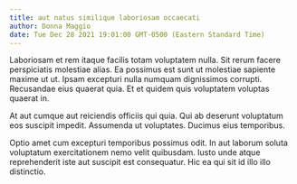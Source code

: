 ```yaml
---
title: aut natus similique laboriosam occaecati
author: Donna Maggio
date: Tue Dec 28 2021 19:01:00 GMT-0500 (Eastern Standard Time)
---
```

Laboriosam et rem itaque facilis totam voluptatem nulla. Sit rerum facere perspiciatis molestiae alias. Ea possimus est sunt ut molestiae sapiente maxime ut ut. Ipsam excepturi nulla numquam dignissimos corrupti. Recusandae eius quaerat quia. Et et quidem quis voluptatem voluptas quaerat in.

 At aut cumque aut reiciendis officiis qui quia. Qui ab deserunt voluptatum eos suscipit impedit. Assumenda ut voluptates. Ducimus eius temporibus.

 Optio amet cum excepturi temporibus possimus odit. In aut laborum soluta voluptatum exercitationem nemo velit quibusdam. Iusto unde atque reprehenderit iste aut suscipit est consequatur. Hic ea qui sit id illo illo distinctio.